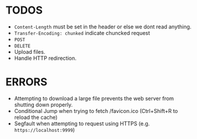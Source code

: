 # TODOS

- `Content-Length` must be set in the header or else we dont read anything.
- `Transfer-Encoding: chunked` indicate chuncked request
- `POST`
- `DELETE`
- Upload files.
- Handle HTTP redirection.

# ERRORS

- Attempting to download a large file prevents the web server from shutting down properly.
- Conditional Jump when trying to fetch /favicon.ico (Ctrl+Shift+R to reload the cache)
- Segfault when attempting to request using HTTPS (e.g. `https://localhost:9999`)

